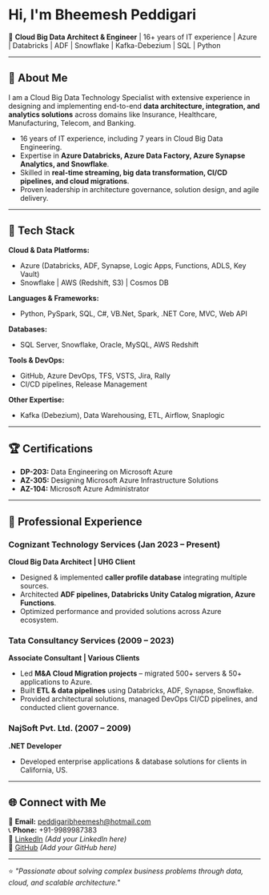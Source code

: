 # Hi, I'm Bheemesh Peddigari  

🚀 **Cloud Big Data Architect & Engineer** | 16+ years of IT experience | Azure | Databricks | ADF | Snowflake | Kafka-Debezium | SQL | Python  

---

## 🌟 About Me  
I am a Cloud Big Data Technology Specialist with extensive experience in designing and implementing end-to-end **data architecture, integration, and analytics solutions** across domains like Insurance, Healthcare, Manufacturing, Telecom, and Banking.  

- 16 years of IT experience, including 7 years in Cloud Big Data Engineering.  
- Expertise in **Azure Databricks, Azure Data Factory, Azure Synapse Analytics, and Snowflake**.  
- Skilled in **real-time streaming, big data transformation, CI/CD pipelines, and cloud migrations**.  
- Proven leadership in architecture governance, solution design, and agile delivery.  

---

## 🔧 Tech Stack  

**Cloud & Data Platforms:**  
- Azure (Databricks, ADF, Synapse, Logic Apps, Functions, ADLS, Key Vault)  
- Snowflake | AWS (Redshift, S3) | Cosmos DB  

**Languages & Frameworks:**  
- Python, PySpark, SQL, C#, VB.Net, Spark, .NET Core, MVC, Web API  

**Databases:**  
- SQL Server, Snowflake, Oracle, MySQL, AWS Redshift  

**Tools & DevOps:**  
- GitHub, Azure DevOps, TFS, VSTS, Jira, Rally  
- CI/CD pipelines, Release Management  

**Other Expertise:**  
- Kafka (Debezium), Data Warehousing, ETL, Airflow, Snaplogic  

---

## 🏆 Certifications  
- **DP-203:** Data Engineering on Microsoft Azure  
- **AZ-305:** Designing Microsoft Azure Infrastructure Solutions  
- **AZ-104:** Microsoft Azure Administrator  

---

## 💼 Professional Experience  

### Cognizant Technology Services (Jan 2023 – Present)  
**Cloud Big Data Architect | UHG Client**  
- Designed & implemented **caller profile database** integrating multiple sources.  
- Architected **ADF pipelines, Databricks Unity Catalog migration, Azure Functions**.  
- Optimized performance and provided solutions across Azure ecosystem.  

### Tata Consultancy Services (2009 – 2023)  
**Associate Consultant | Various Clients**  
- Led **M&A Cloud Migration projects** – migrated 500+ servers & 50+ applications to Azure.  
- Built **ETL & data pipelines** using Databricks, ADF, Synapse, Snowflake.  
- Provided architectural solutions, managed DevOps CI/CD pipelines, and conducted client governance.  

### NajSoft Pvt. Ltd. (2007 – 2009)  
**.NET Developer**  
- Developed enterprise applications & database solutions for clients in California, US.  

---

## 🌐 Connect with Me  
📧 **Email:** peddigaribheemesh@hotmail.com  
📞 **Phone:** +91-9989987383  
💼 [LinkedIn](https://www.linkedin.com/) *(Add your LinkedIn here)*  
🐙 [GitHub](https://github.com/) *(Add your GitHub here)*  

---

⭐️ *"Passionate about solving complex business problems through data, cloud, and scalable architecture."*  
